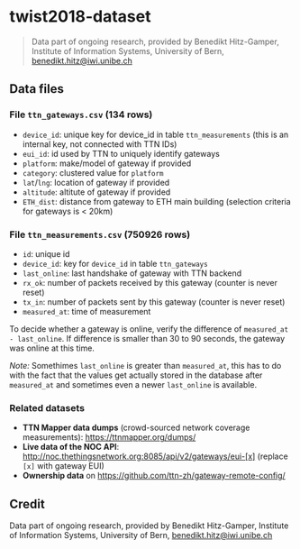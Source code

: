 # twist2018-dataset

> Data part of ongoing research, provided by Benedikt Hitz-Gamper, Institute of Information Systems, University of Bern, benedikt.hitz@iwi.unibe.ch

## Data files

### File `ttn_gateways.csv` (134 rows)

* `device_id`: unique key for device_id in table `ttn_measurements` (this is an internal key, not connected with TTN IDs)
* `eui_id`: id used by TTN to uniquely identify gateways 
* `platform`: make/model of gateway if provided
* `category`: clustered value for `platform`
* `lat`/`lng`: location of gateway if provided
* `altitude`: altitute of gateway if provided
* `ETH_dist`: distance from gateway to ETH main building (selection criteria for gateways is < 20km)

### File `ttn_measurements.csv` (750926 rows)

* `id`: unique id
* `device_id`: key for `device_id` in table `ttn_gateways`
* `last_online`: last handshake of gateway with TTN backend
* `rx_ok`: number of packets received by this gateway (counter is never reset)
* `tx_in`: number of packets sent by this gateway (counter is never reset)
* `measured_at`: time of measurement

To decide whether a gateway is online, verify the difference of `measured_at - last_online`. If difference is smaller than 30 to 90 seconds, the gateway was online at this time.

*Note:*
Somethimes `last_online` is greater than `measured_at`, this has to do with the fact that the values get actually stored in the database after `measured_at` and sometimes even a newer `last_online` is available.

### Related datasets

* **TTN Mapper data dumps** (crowd-sourced network coverage measurements): https://ttnmapper.org/dumps/ 
* **Live data of the NOC API**: http://noc.thethingsnetwork.org:8085/api/v2/gateways/eui-[x]  (replace `[x]` with gateway EUI)
* **Ownership data** on https://github.com/ttn-zh/gateway-remote-config/

## Credit

Data part of ongoing research, provided by Benedikt Hitz-Gamper, Institute of Information Systems, University of Bern, benedikt.hitz@iwi.unibe.ch
